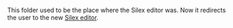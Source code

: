 This folder used to be the place where the Silex editor was. Now it redirects the user to the new [Silex editor](http://editor.silex.me/).
